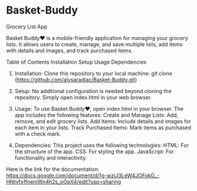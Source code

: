 # Basket-Buddy
Grocery List App

Basket Buddy♥ is a mobile-friendly application for managing your grocery lists. It allows users to create, manage, and save multiple lists, add items with details and images, and track purchased items.

Table of Contents
   Installation
   Setup
   Usage
   Dependencies


1. Installation:
Clone this repository to your local machine:
git clone (https://github.com/alysaradjac/Basket-Buddy.git)

2. Setup:
No additional configuration is needed beyond cloning the repository. Simply open index.html in your web browser.

3. Usage:
To use Basket Buddy♥, open index.html in your browser. The app includes the following features:
Create and Manage Lists: Add, remove, and edit grocery lists.
Add Items: Include details and images for each item in your lists.
Track Purchased Items: Mark items as purchased with a check mark.

4. Dependencies:
This project uses the following technologies:
HTML: For the structure of the app.
CSS: For styling the app.
JavaScript: For functionality and interactivity.

Here is the link for the documentation:
https://docs.google.com/document/d/1g-wzjJ3LeW4JOFokG_-HNtvfxffneniWn4h2s_oOpX4/edit?usp=sharing
